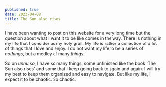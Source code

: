 ```yaml
---
published: true
date: 2023-04-08
title: The Sun also rises
---
```

I have been wanting to post on this website for a very long time but the question about what I want it to be like comes in the way. There is nothing in my life that I consider as my holy grail. My life is rather a collection of a lot of things that I love and enjoy. I do not want my life to be a series of _nothings_, but a medley of many _things_.

So on _unnu.so_, I have _so_ many things, some unfinished like the book 'The Sun also rises' and some that I keep going back to again and again. I will try my best to keep them organized and easy to navigate. But like my life, I expect it to be chaotic. So chaotic.